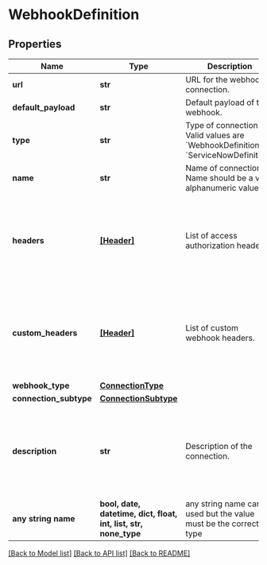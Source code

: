 # WebhookDefinition


## Properties
Name | Type | Description | Notes
------------ | ------------- | ------------- | -------------
**url** | **str** | URL for the webhook connection. | 
**default_payload** | **str** | Default payload of the webhook. | 
**type** | **str** | Type of connection. Valid values are &#x60;WebhookDefinition&#x60;, &#x60;ServiceNowDefinition&#x60;. | 
**name** | **str** | Name of connection. Name should be a valid alphanumeric value. | 
**headers** | [**[Header]**](Header.md) | List of access authorization headers. | [optional]  if omitted the server will use the default value of []
**custom_headers** | [**[Header]**](Header.md) | List of custom webhook headers. | [optional]  if omitted the server will use the default value of []
**webhook_type** | [**ConnectionType**](ConnectionType.md) |  | [optional] 
**connection_subtype** | [**ConnectionSubtype**](ConnectionSubtype.md) |  | [optional] 
**description** | **str** | Description of the connection. | [optional]  if omitted the server will use the default value of ""
**any string name** | **bool, date, datetime, dict, float, int, list, str, none_type** | any string name can be used but the value must be the correct type | [optional]

[[Back to Model list]](../README.md#documentation-for-models) [[Back to API list]](../README.md#documentation-for-api-endpoints) [[Back to README]](../README.md)


